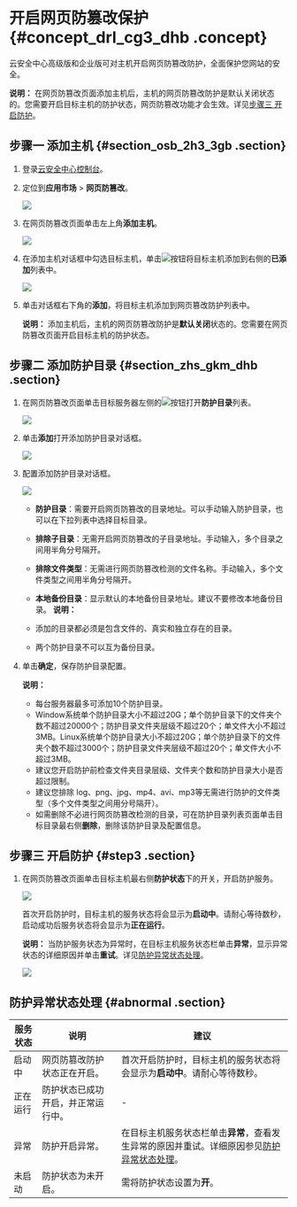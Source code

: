 # 开启网页防篡改保护 {#concept_drl_cg3_dhb .concept}

云安全中心高级版和企业版可对主机开启网页防篡改防护，全面保护您网站的安全。

**说明：** 在网页防篡改页面添加主机后，主机的网页防篡改防护是默认关闭状态的。您需要开启目标主机的防护状态，网页防篡改功能才会生效。详见[步骤三 开启防护](#)。

## 步骤一 添加主机 {#section_osb_2h3_3gb .section}

1.  登录[云安全中心控制台](https://yundun.console.aliyun.com/?p=sas)。
2.  定位到**应用市场** \> **网页防篡改**。

    ![](http://static-aliyun-doc.oss-cn-hangzhou.aliyuncs.com/assets/img/141295/155315479141008_zh-CN.png)

3.  在网页防篡改页面单击左上角**添加主机**。

    ![](http://static-aliyun-doc.oss-cn-hangzhou.aliyuncs.com/assets/img/82015/155315479135800_zh-CN.png)

4.  在添加主机对话框中勾选目标主机，单击![](http://static-aliyun-doc.oss-cn-hangzhou.aliyuncs.com/assets/img/82015/155315479135801_zh-CN.png)按钮将目标主机添加到右侧的**已添加**列表中。

    ![](http://static-aliyun-doc.oss-cn-hangzhou.aliyuncs.com/assets/img/82015/155315479235802_zh-CN.png)

5.  单击对话框右下角的**添加**，将目标主机添加到网页篡改防护列表中。

    **说明：** 添加主机后，主机的网页防篡改防护是**默认关闭**状态的。您需要在网页防篡改页面开启目标主机的防护状态。


## 步骤二 添加防护目录 {#section_zhs_gkm_dhb .section}

1.  在网页防篡改页面单击目标服务器左侧的![](http://static-aliyun-doc.oss-cn-hangzhou.aliyuncs.com/assets/img/82015/155315479235803_zh-CN.png)按钮打开**防护目录**列表。

    ![](http://static-aliyun-doc.oss-cn-hangzhou.aliyuncs.com/assets/img/82015/155315479235804_zh-CN.png)

2.  单击**添加**打开添加防护目录对话框。

    ![](http://static-aliyun-doc.oss-cn-hangzhou.aliyuncs.com/assets/img/82015/155315479235805_zh-CN.png)

3.  配置添加防护目录对话框。

    ![](http://static-aliyun-doc.oss-cn-hangzhou.aliyuncs.com/assets/img/82015/155315479235806_zh-CN.png)

    -   **防护目录**：需要开启网页防篡改的目录地址。可以手动输入防护目录，也可以在下拉列表中选择目标目录。
    -   **排除子目录**：无需开启网页防篡改的子目录地址。手动输入，多个目录之间用半角分号隔开。
    -   **排除文件类型**：无需进行网页防篡改检测的文件名称。手动输入，多个文件类型之间用半角分号隔开。
    -   **本地备份目录**：显示默认的本地备份目录地址。建议不要修改本地备份目录。
    **说明：** 

    -   添加的目录都必须是包含文件的、真实和独立存在的目录。
    -   两个防护目录不可以互为备份目录。
4.  单击**确定**，保存防护目录配置。

    **说明：** 

    -   每台服务器最多可添加10个防护目录。
    -   Window系统单个防护目录大小不超过20G；单个防护目录下的文件夹个数不超过20000个；防护目录文件夹层级不超过20个；单文件大小不超过3MB。Linux系统单个防护目录大小不超过20G；单个防护目录下的文件夹个数不超过3000个；防护目录文件夹层级不超过20个；单文件大小不超过3MB。
    -   建议您开启防护前检查文件夹目录层级、文件夹个数和防护目录大小是否超过限制。
    -   建议您排除 log、png、jpg、mp4、avi、mp3等无需进行防护的文件类型（多个文件类型之间用分号隔开）。
    -   如需删除不必进行网页防篡改检测的目录，可在防护目录列表页面单击目标目录最右侧**删除**，删除该防护目录及配置信息。

## 步骤三 开启防护 {#step3 .section}

1.  在网页防篡改页面单击目标主机最右侧**防护状态**下的开关，开启防护服务。

    ![](http://static-aliyun-doc.oss-cn-hangzhou.aliyuncs.com/assets/img/82015/155315479235807_zh-CN.png)

    首次开启防护时，目标主机的服务状态将会显示为**启动中**。请耐心等待数秒，启动成功后服务状态将会显示为**正在运行**。

    **说明：** 当防护服务状态为异常时，在目标主机服务状态栏单击**异常**，显示异常状态的详细原因并单击**重试**。详见[防护异常状态处理](#)。

    ![](http://static-aliyun-doc.oss-cn-hangzhou.aliyuncs.com/assets/img/82015/155315479235808_zh-CN.png)


## 防护异常状态处理 {#abnormal .section}

|服务状态|说明|建议|
|----|--|--|
|启动中|网页防篡改防护状态正在开启。|首次开启防护时，目标主机的服务状态将会显示为**启动中**。请耐心等待数秒。|
|正在运行|防护状态已成功开启，并正常运行中。|-|
|异常|防护开启异常。|在目标主机服务状态栏单击**异常**，查看发生异常的原因并重试。详细原因参见[防护异常状态处理](#)。|
|未启动|防护状态为未开启。|需将防护状态设置为**开**。|

